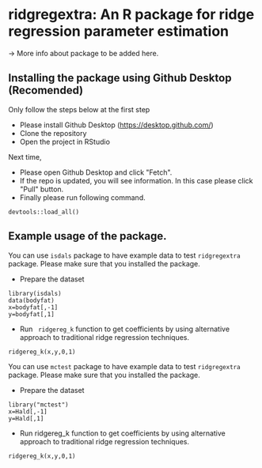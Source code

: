 # ridgregextra: An R package for ridge regression parameter estimation

-> More info about package to be added here.

## Installing the package using Github Desktop (Recomended)

Only follow the steps below at the first step

- Please install Github Desktop (https://desktop.github.com/)
- Clone the repository
- Open the project in RStudio

Next time,
- Please open Github Desktop and click "Fetch".
- If the repo is updated, you will see information. In this case please click "Pull" button.
- Finally please run following command.

```
devtools::load_all()
```


## Example usage of the package.

You can use `isdals` package to have example data to test `ridgregextra` package. Please make sure that you installed the package.

- Prepare the dataset  

```
library(isdals)
data(bodyfat)
x=bodyfat[,-1]
y=bodyfat[,1]
```  

- Run ` ridgereg_k`  function to get coefficients by using alternative approach to traditional ridge regression techniques.

```
ridgereg_k(x,y,0,1)

```

You can use `mctest` package to have example data to test `ridgregextra` package. Please make sure that you installed the package.

- Prepare the dataset  

```
library("mctest")
x=Hald[,-1]
y=Hald[,1]
```  

- Run ridgereg_k function to get coefficients by using alternative approach to traditional ridge regression techniques.

```
ridgereg_k(x,y,0,1)
```
